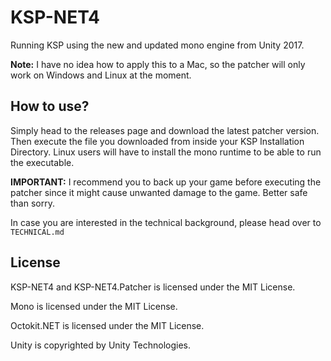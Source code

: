 # KSP-NET4
Running KSP using the new and updated mono engine from Unity 2017.

**Note:** I have no idea how to apply this to a Mac, so the patcher will only work on Windows and Linux at the moment.

## How to use?
Simply head to the releases page and download the latest patcher version. Then execute the file you downloaded from inside your KSP Installation Directory. Linux users will have to install the mono runtime to be able to run the executable.

**IMPORTANT:** I recommend you to back up your game before executing the patcher since it might cause unwanted damage to the game. Better safe than sorry.

In case you are interested in the technical background, please head over to `TECHNICAL.md`

## License
KSP-NET4 and KSP-NET4.Patcher is licensed under the MIT License.

Mono is licensed under the MIT License.

Octokit.NET is licensed under the MIT License.

Unity is copyrighted by Unity Technologies.
